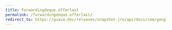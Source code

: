 ```yaml
---
title: forwardingdeque.offerlast
permalink: /forwardingdeque.offerlast/
redirect_to: https://guava.dev/releases/snapshot-jre/api/docs/com/google/common/collect/ForwardingDeque.html#offerLast-E-
---
```

